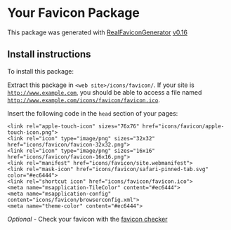 # Your Favicon Package

This package was generated with [RealFaviconGenerator](https://realfavicongenerator.net/) [v0.16](https://realfavicongenerator.net/change_log#v0.16)

## Install instructions

To install this package:

Extract this package in <code>&lt;web site&gt;/icons/favicon/</code>. If your site is <code>http://www.example.com</code>, you should be able to access a file named <code>http://www.example.com/icons/favicon/favicon.ico</code>.

Insert the following code in the `head` section of your pages:

    <link rel="apple-touch-icon" sizes="76x76" href="icons/favicon/apple-touch-icon.png">
    <link rel="icon" type="image/png" sizes="32x32" href="icons/favicon/favicon-32x32.png">
    <link rel="icon" type="image/png" sizes="16x16" href="icons/favicon/favicon-16x16.png">
    <link rel="manifest" href="icons/favicon/site.webmanifest">
    <link rel="mask-icon" href="icons/favicon/safari-pinned-tab.svg" color="#ec6444">
    <link rel="shortcut icon" href="icons/favicon/favicon.ico">
    <meta name="msapplication-TileColor" content="#ec6444">
    <meta name="msapplication-config" content="icons/favicon/browserconfig.xml">
    <meta name="theme-color" content="#ec6444">

*Optional* - Check your favicon with the [favicon checker](https://realfavicongenerator.net/favicon_checker)